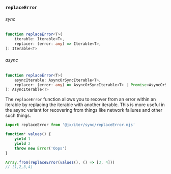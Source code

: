 ### `replaceError`

###### sync

```ts
function replaceError<T>(
    iterable: Iterable<T>,
    replacer: (error: any) => Iterable<T>,
): Iterable<T>
```

###### async

```ts
function replaceError<T>(
    asyncIterable: AsyncOrSyncIterable<T>,
    replacer: (error: any) => AsyncOrSyncIterable<T> | Promise<AsyncOrSyncIterable<T>>,
): AsyncIterable<T>
```

The `replaceError` function allows you to recover from an error within an iterable
by replacing the iterable with another iterable. This is more useful in the async variant
for recovering from things like network failures and other such things.

```js
import replaceError from '@jx/iter/sync/replaceError.mjs'

function* values() {
    yield 1
    yield 2
    throw new Error('Oops')
}

Array.from(replaceError(values(), () => [3, 4]))
// [1,2,3,4]
```
